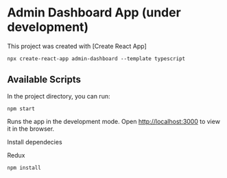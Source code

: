 # Admin Dashboard App (under development)

This project was created with [Create React App]

`npx create-react-app admin-dashboard --template typescript`

## Available Scripts

In the project directory, you can run:

`npm start`

Runs the app in the development mode.
Open [http://localhost:3000](http://localhost:3000) to view it in the browser.

Install dependecies

Redux

`npm install`
